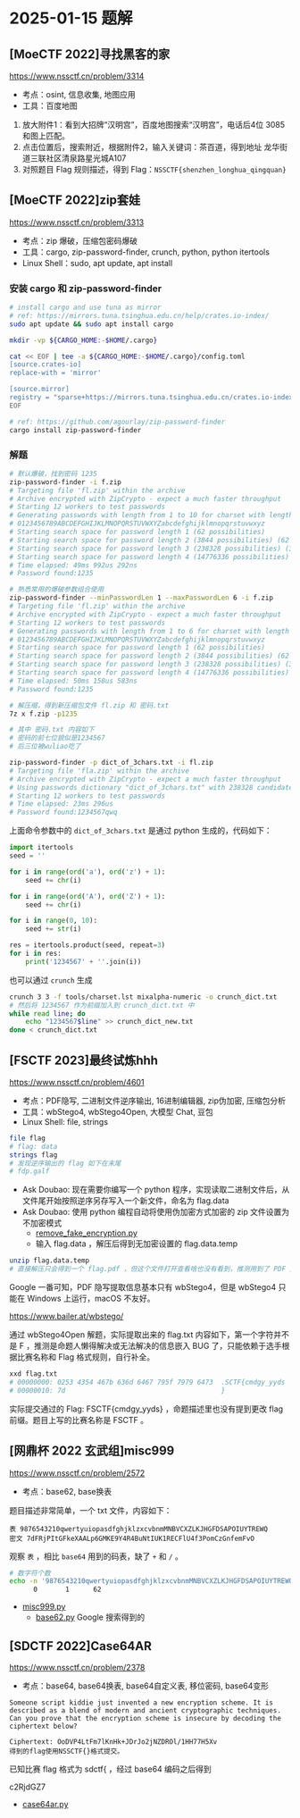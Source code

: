 # 2025-01-15 题解

## [MoeCTF 2022]寻找黑客的家

https://www.nssctf.cn/problem/3314

* 考点：osint, 信息收集, 地图应用
* 工具：百度地图

1. 放大附件1：看到大招牌“汉明宫”，百度地图搜索“汉明宫”，电话后4位 3085 和图上匹配。
2. 点击位置后，搜索附近，根据附件2，输入关键词：茶百道，得到地址 龙华街道三联社区清泉路星光城A107
3. 对照题目 Flag 规则描述，得到 Flag：`NSSCTF{shenzhen_longhua_qingquan}`

## [MoeCTF 2022]zip套娃 

https://www.nssctf.cn/problem/3313


* 考点：zip 爆破，压缩包密码爆破
* 工具：cargo, zip-password-finder, crunch, python, python itertools
* Linux Shell：sudo, apt update, apt install

### 安装 cargo 和 zip-password-finder

```bash
# install cargo and use tuna as mirror
# ref: https://mirrors.tuna.tsinghua.edu.cn/help/crates.io-index/
sudo apt update && sudo apt install cargo

mkdir -vp ${CARGO_HOME:-$HOME/.cargo}

cat << EOF | tee -a ${CARGO_HOME:-$HOME/.cargo}/config.toml
[source.crates-io]
replace-with = 'mirror'

[source.mirror]
registry = "sparse+https://mirrors.tuna.tsinghua.edu.cn/crates.io-index/"
EOF

# ref: https://github.com/agourlay/zip-password-finder
cargo install zip-password-finder
```

### 解题

```bash
# 默认爆破，找到密码 1235
zip-password-finder -i f.zip
# Targeting file 'fl.zip' within the archive
# Archive encrypted with ZipCrypto - expect a much faster throughput
# Starting 12 workers to test passwords
# Generating passwords with length from 1 to 10 for charset with length 62
# 0123456789ABCDEFGHIJKLMNOPQRSTUVWXYZabcdefghijklmnopqrstuvwxyz
# Starting search space for password length 1 (62 possibilities)
# Starting search space for password length 2 (3844 possibilities) (62 passwords generated so far)
# Starting search space for password length 3 (238328 possibilities) (3906 passwords generated so far)
# Starting search space for password length 4 (14776336 possibilities) (242234 passwords generated so far)
# Time elapsed: 49ms 992us 292ns
# Password found:1235

# 熟悉常用的爆破参数组合使用
zip-password-finder --minPasswordLen 1 --maxPasswordLen 6 -i f.zip
# Targeting file 'fl.zip' within the archive
# Archive encrypted with ZipCrypto - expect a much faster throughput
# Starting 12 workers to test passwords
# Generating passwords with length from 1 to 6 for charset with length 62
# 0123456789ABCDEFGHIJKLMNOPQRSTUVWXYZabcdefghijklmnopqrstuvwxyz
# Starting search space for password length 1 (62 possibilities)
# Starting search space for password length 2 (3844 possibilities) (62 passwords generated so far)
# Starting search space for password length 3 (238328 possibilities) (3906 passwords generated so far)
# Starting search space for password length 4 (14776336 possibilities) (242234 passwords generated so far)
# Time elapsed: 50ms 158us 583ns
# Password found:1235

# 解压缩，得到新压缩包文件 fl.zip 和 密码.txt
7z x f.zip -p1235

# 其中 密码.txt 内容如下
# 密码的前七位貌似是1234567
# 后三位被wuliao吃了

zip-password-finder -p dict_of_3chars.txt -i fl.zip
# Targeting file 'fla.zip' within the archive
# Archive encrypted with ZipCrypto - expect a much faster throughput
# Using passwords dictionary "dict_of_3chars.txt" with 238328 candidates.
# Starting 12 workers to test passwords
# Time elapsed: 23ms 296us
# Password found:1234567qwq
```

上面命令参数中的 `dict_of_3chars.txt` 是通过 python 生成的，代码如下：

```python
import itertools
seed = ''

for i in range(ord('a'), ord('z') + 1):
    seed += chr(i)

for i in range(ord('A'), ord('Z') + 1):
    seed += chr(i)

for i in range(0, 10):
    seed += str(i)

res = itertools.product(seed, repeat=3)
for i in res:
    print('1234567' + ''.join(i))
```

也可以通过 `crunch` 生成

```bash
crunch 3 3 -f tools/charset.lst mixalpha-numeric -o crunch_dict.txt
# 然后将 1234567 作为前缀加入到 crunch_dict.txt 中
while read line; do
    echo "1234567$line" >> crunch_dict_new.txt
done < crunch_dict.txt
```

## [FSCTF 2023]最终试炼hhh 

https://www.nssctf.cn/problem/4601

* 考点：PDF隐写, 二进制文件逆序输出, 16进制编辑器, zip伪加密, 压缩包分析
* 工具：wbStego4, wbStego4Open, 大模型 Chat, 豆包
* Linux Shell: file, strings

```bash
file flag
# flag: data
strings flag
# 发现逆序输出的 flag 如下在末尾
# fdp.galf
```

- Ask Doubao: 现在需要你编写一个 python 程序，实现读取二进制文件后，从文件尾开始按照逆序另存写入一个新文件，命名为 flag.data
- Ask Doubao: 使用 python 编程自动将使用伪加密方式加密的 zip 文件设置为不加密模式
	- [remove_fake_encryption.py](tools/remove_fake_encryption.py)
    - 输入 flag.data ，解压后得到无加密设置的 flag.data.temp

```bash
unzip flag.data.temp 
# 直接解压只会得到一个 flag.pdf ，但这个文件打开查看啥也没有看到，推测用到了 PDF 文件隐写
```

Google 一番可知，PDF 隐写提取信息基本只有 wbStego4，但是 wbStego4 只能在 Windows 上运行，macOS 不友好。

https://www.bailer.at/wbstego/

通过 wbStego4Open 解题，实际提取出来的 flag.txt 内容如下，第一个字符并不是 F ，推测是命题人懒得解决或无法解决的信息嵌入 BUG 了，只能依赖于选手根据比赛名称和 Flag 格式规则，自行补全。

```bash
xxd flag.txt
# 00000000: 0253 4354 467b 636d 6467 795f 7979 6473  .SCTF{cmdgy_yyds
# 00000010: 7d                                       }
```

实际提交通过的 Flag: FSCTF{cmdgy_yyds} ，命题描述里也没有提到更改 flag 前缀。题目上写的比赛名称是 FSCTF 。

## [网鼎杯 2022 玄武组]misc999 

https://www.nssctf.cn/problem/2572

* 考点：base62, base换表

题目描述非常简单，一个 txt 文件，内容如下：

```
表 9876543210qwertyuiopasdfghjklzxcvbnmMNBVCXZLKJHGFDSAPOIUYTREWQ
密文 7dFRjPItGFkeXAALp6GMKE9Y4R4BuNtIUK1RECFlU4f3PomCzGnfemFvO
```

观察 `表` ，相比 `base64` 用到的码表，缺了 `+` 和 `/` 。

```bash
# 数字符个数
echo -n '9876543210qwertyuiopasdfghjklzxcvbnmMNBVCXZLKJHGFDSAPOIUYTREWQ' | wc
      0       1      62
```

- [misc999.py](tools/misc999.py)
    - [base62.py](tools/base62.py) Google 搜索得到的 



## [SDCTF 2022]Case64AR 

https://www.nssctf.cn/problem/2378

- 考点：base64, base64换表, base64自定义表, 移位密码, base64变形

```
Someone script kiddie just invented a new encryption scheme. It is described as a blend of modern and ancient cryptographic techniques. Can you prove that the encryption scheme is insecure by decoding the ciphertext below?

Ciphertext: OoDVP4LtFm7lKnHk+JDrJo2jNZDROl/1HH77H5Xv
得到的flag使用NSSCTF{}格式提交。
```

已知比赛 flag 格式为 sdctf{ ，经过 base64 编码之后得到 

c2RjdGZ7

- [case64ar.py](tools/case64ar.py)


